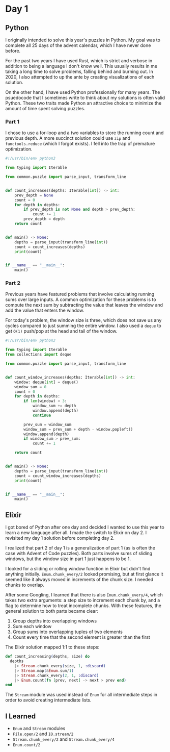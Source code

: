 # Day 1

## Python

I originally intended to solve this year's puzzles in Python. My goal was to complete all 25 days of the advent calendar, which I have never done before.

For the past two years I have used Rust, which is strict and verbose in addition to being a language I don't know well. This usually results in me taking a long time to solve problems, falling behind and burning out. In 2020, I also attempted to up the ante by creating visualizations of each solution.

On the other hand, I have used Python professionally for many years. The psuedocode that I sometimes write to think about my solutions is often valid Python. These two traits made Python an attractive choice to minimize the amount of time spent solving puzzles.

### Part 1

I chose to use a for-loop and a two variables to store the running count and previous depth. A more succinct solution could use `zip` and `functools.reduce` (which I forgot exists). I fell into the trap of premature optimization.

```python
#!/usr/bin/env python3

from typing import Iterable

from common.puzzle import parse_input, transform_line


def count_increases(depths: Iterable[int]) -> int:
    prev_depth = None
    count = 0
    for depth in depths:
        if prev_depth is not None and depth > prev_depth:
            count += 1
        prev_depth = depth
    return count


def main() -> None:
    depths = parse_input(transform_line(int))
    count = count_increases(depths)
    print(count)


if __name__ == "__main__":
    main()
```

### Part 2

Previous years have featured problems that involve calculating running sums over large inputs. A common optimization for these problems is to compute the next sum by subtracting the value that leaves the window and add the value that enters the window.

For today's problem, the window size is three, which does not save us any cycles compared to just summing the entire window. I also used a `deque` to get `O(1)` push/pop at the head and tail of the window.

```python
#!/usr/bin/env python3

from typing import Iterable
from collections import deque

from common.puzzle import parse_input, transform_line


def count_window_increases(depths: Iterable[int]) -> int:
    window: deque[int] = deque()
    window_sum = 0
    count = 0
    for depth in depths:
        if len(window) < 3:
            window_sum += depth
            window.append(depth)
            continue

        prev_sum = window_sum
        window_sum = prev_sum + depth - window.popleft()
        window.append(depth)
        if window_sum > prev_sum:
            count += 1

    return count


def main() -> None:
    depths = parse_input(transform_line(int))
    count = count_window_increases(depths)
    print(count)


if __name__ == "__main__":
    main()
```

## Elixir

I got bored of Python after one day and decided I wanted to use this year to learn a new language after all. I made the switch to Elixir on day 2. I revisited my day 1 solution before completing day 2.

I realized that part 2 of day 1 is a generalization of part 1 (as is often the case with Advent of Code puzzles). Both parts involve sums of sliding windows, but the window size in part 1 just happens to be 1.

I looked for a sliding or rolling window function in Elixir but didn't find anything initially. `Enum.chunk_every/2` looked promising, but at first glance it seemed like it always moved in increments of the chunk size. I needed chunks to overlap.

After some Googling, I learned that there is also `Enum.chunk_every/4`, which takes two extra arguments: a step size to increment each chunk by, and a flag to determine how to treat incomplete chunks. With these features, the general solution to both parts became clear:

1. Group depths into overlapping windows
2. Sum each window
3. Group sums into overlapping tuples of two elements
4. Count every time that the second element is greater than the first

The Elixir solution mapped 1:1 to these steps:

```elixir
def count_increasing(depths, size) do
  depths
    |> Stream.chunk_every(size, 1, :discard)
    |> Stream.map(&Enum.sum/1)
    |> Stream.chunk_every(2, 1, :discard)
    |> Enum.count(fn [prev, next] -> next > prev end)
end
```

The `Stream` module was used instead of `Enum` for all intermediate steps in order to avoid creating intermediate lists.

## I Learned

- `Enum` and `Stream` modules
- `File.open/2` and `IO.stream/2`
- `Stream.chunk_every/2` and `Stream.chunk_every/4`
- `Enum.count/2`
